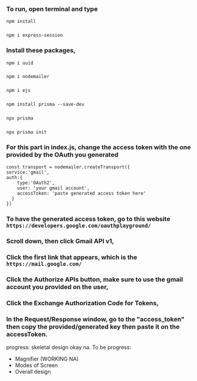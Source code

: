 ### To run, open terminal and type
```npm install```
###
```npm i express-session```

### Install these packages,
``` npm i uuid ```
###
``` npm i nodemailer ```
###
``` npm i ejs ```
### 
```npm install prisma --save-dev```
###
```npx prisma```
###
```npx prisma init```

### For this part in index.js, change the access token with the one provided by the OAuth you generated
    const transport = nodemailer.createTransport({
    service:'gmail',
    auth:{
        type:'OAuth2',
        user: 'your gmail account',
        accessToken: 'paste generated access token here'
      }
    })
### To have the generated access token, go to this website ``` https://developers.google.com/oauthplayground/ ```
### Scroll down, then click Gmail API v1,
### Click the first link that appears, which is the ``` https://mail.google.com/ ```
### Click the Authorize APIs button, make sure to use the gmail account you provided on the user, 
### Click the Exchange Authorization Code for Tokens,
### In the Request/Response window, go to the "access_token" then copy the provided/generated key then paste it on the accessToken.

progress: skeletal design okay na.
To be progress:
- Magnifier (WORKING NA)
- Modes of Screen
- Overall design
